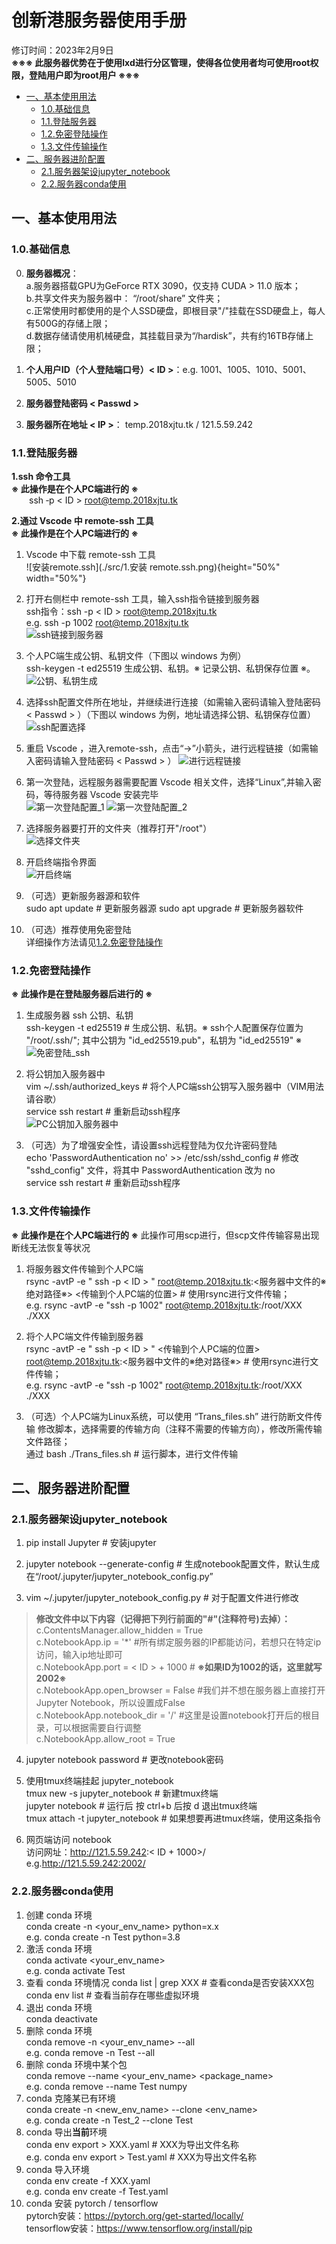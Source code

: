 # **创新港服务器使用手册**
修订时间：2023年2月9日  
<b>※※※ 此服务器优势在于使用lxd进行分区管理，使得各位使用者均可使用root权限，登陆用户即为root用户 ※※※</b>  
* [一、基本使用用法](#1)
  * [1.0.基础信息](#1.0)
  * [1.1.登陆服务器](#1.1)
  * [1.2.免密登陆操作](#1.2)
  * [1.3.文件传输操作](#1.3)
* [二、服务器进阶配置](#2)
  * [2.1.服务器架设jupyter_notebook](#2.1)
  * [2.2.服务器conda使用](#2.2)
## <h2 id="1"><b> 一、基本使用用法 </b></h2>

### <h3 id="1.0"><b> 1.0.基础信息 </b></h2>
0. **服务器概况**：  
a.服务器搭载GPU为GeForce RTX 3090，仅支持 CUDA > 11.0 版本；  
b.共享文件夹为服务器中： “/root/share” 文件夹；  
c.正常使用时都使用的是个人SSD硬盘，即根目录"/"挂载在SSD硬盘上，每人有500G的存储上限；  
d.数据存储请使用机械硬盘，其挂载目录为“/hardisk”，共有约16TB存储上限；
   
1. **个人用户ID（个人登陆端口号）< ID >**：e.g. 1001、1005、1010、5001、5005、5010  
 
2. **服务器登陆密码 < Passwd >**  

3. **服务器所在地址 < IP >**： temp.2018xjtu.tk / 121.5.59.242

### <h3 id="1.1"><b> 1.1.登陆服务器 </b></h2>
**1.ssh 命令工具**  
**※ 此操作是在个人PC端进行的 ※**  
&ensp;&ensp;&ensp;&ensp;ssh ‐p < ID > root@temp.2018xjtu.tk

**2.通过 Vscode 中 remote-ssh 工具**  
**※ 此操作是在个人PC端进行的 ※**  
1.  Vscode 中下载 remote-ssh 工具  
![安装remote.ssh](./src/1.安装 remote.ssh.png){height="50%" width="50%"} 

2. 打开右侧栏中 remote-ssh 工具，输入ssh指令链接到服务器  
ssh指令：ssh -p < ID > root@temp.2018xjtu.tk  
e.g. ssh -p 1002 root@temp.2018xjtu.tk  
![ssh链接到服务器](./src/2.链接到服务器.png)  

3. 个人PC端生成公钥、私钥文件（下图以 windows 为例）  
ssh-keygen -t ed25519 生成公钥、私钥。※ 记录公钥、私钥保存位置 ※。
![公钥、私钥生成](./src/3.生成公钥、私钥文件.png)  

4. 选择ssh配置文件所在地址，并继续进行连接（如需输入密码请输入登陆密码 < Passwd > ）（下图以 windows 为例，地址请选择公钥、私钥保存位置）  
![ssh配置选择](./src/4.ssh配置选择.png)  

5. 重启 Vscode ，进入remote-ssh，点击“→”小箭头，进行远程链接（如需输入密码请输入登陆密码 < Passwd > ）
![进行远程链接](./src/5.进行远程链接.png)  

6. 第一次登陆，远程服务器需要配置 Vscode 相关文件，选择“Linux”,并输入密码，等待服务器 Vscode 安装完毕  
![第一次登陆配置_1](./src/6.第一次登陆配置.png)
![第一次登陆配置_2](./src/7.第一次登陆配置.png)

7. 选择服务器要打开的文件夹（推荐打开"/root"）  
![选择文件夹](./src/8.选择文件夹.png)

8. 开启终端指令界面  
![开启终端](./src/9.开启终端.png)

9. （可选）更新服务器源和软件  
sudo apt update # 更新服务器源
sudo apt upgrade # 更新服务器软件

10. （可选）推荐使用免密登陆  
详细操作方法请见[1.2.免密登陆操作](#1.2)

### <h3 id="1.2"><b> 1.2.免密登陆操作 </b></h2>  

**※ 此操作是在登陆服务器后进行的 ※**
1. 生成服务器 ssh 公钥、私钥   
ssh-keygen -t ed25519 # 生成公钥、私钥。※ ssh个人配置保存位置为 "/root/.ssh/"; 其中公钥为 "id_ed25519.pub"，私钥为 "id_ed25519" ※  
![免密登陆_ssh](./src/10.免密登陆_ssh.png)  

2. 将公钥加入服务器中  
vim ~/.ssh/authorized_keys # 将个人PC端ssh公钥写入服务器中（VIM用法请谷歌）  
service ssh restart # 重新启动ssh程序  
![PC公钥加入服务器中](./src/11.PC公钥加入服务器中.png) 

3. （可选）为了增强安全性，请设置ssh远程登陆为仅允许密码登陆  
echo 'PasswordAuthentication no' >> /etc/ssh/sshd_config # 修改 "sshd_config" 文件，将其中 PasswordAuthentication 改为 no  
service ssh restart # 重新启动ssh程序  

### <h3 id="1.3"><b> 1.3.文件传输操作 </b></h2>  

**※ 此操作是在个人PC端进行的 ※**
此操作可用scp进行，但scp文件传输容易出现断线无法恢复等状况    

1. 将服务器文件传输到个人PC端   
rsync -avtP -e " ssh -p < ID > " root@temp.2018xjtu.tk:<服务器中文件的※绝对路径※> <传输到个人PC端的位置> # 使用rsync进行文件传输；  
e.g. rsync -avtP -e "ssh -p 1002" root@temp.2018xjtu.tk:/root/XXX ./XXX  

2. 将个人PC端文件传输到服务器  
rsync -avtP -e " ssh -p < ID > " <传输到个人PC端的位置>  root@temp.2018xjtu.tk:<服务器中文件的※绝对路径※> # 使用rsync进行文件传输；  
e.g. rsync -avtP -e "ssh -p 1002" root@temp.2018xjtu.tk:/root/XXX ./XXX  

3. （可选）个人PC端为Linux系统，可以使用 “Trans_files.sh” 进行防断文件传输
修改脚本，选择需要的传输方向（注释不需要的传输方向），修改所需传输文件路径；      
通过 bash ./Trans_files.sh # 运行脚本，进行文件传输  

## <h2 id="2"><b> 二、服务器进阶配置 </b></h2>
### <h3 id="2.1"><b> 2.1.服务器架设jupyter_notebook </b></h2>
1. pip install Jupyter # 安装jupyter  
   
2. jupyter notebook --generate-config # 生成notebook配置文件，默认生成在“/root/.jupyter/jupyter_notebook_config.py”   

3. vim ~/.jupyter/jupyter_notebook_config.py # 对于配置文件进行修改
> **修改文件中以下内容（记得把下列行前面的"#"(注释符号)去掉）：**  
c.ContentsManager.allow_hidden = True  
c.NotebookApp.ip = '*' #所有绑定服务器的IP都能访问，若想只在特定ip访问，输入ip地址即可  
c.NotebookApp.port = < ID > + 1000 # **※如果ID为1002的话，这里就写2002※**  
c.NotebookApp.open_browser = False #我们并不想在服务器上直接打开Jupyter Notebook，所以设置成False  
c.NotebookApp.notebook_dir = '/' #这里是设置notebook打开后的根目录，可以根据需要自行调整  
c.NotebookApp.allow_root = True    

4. jupyter notebook password # 更改notebook密码

5. 使用tmux终端挂起 jupyter_notebook  
tmux new -s jupyter_notebook # 新建tmux终端  
jupyter notebook  # 运行后 按 ctrl+b 后按 d 退出tmux终端  
tmux attach -t jupyter_notebook # 如果想要再进tmux终端，使用这条指令

6. 网页端访问 notebook   
访问网址：http://121.5.59.242:< ID + 1000>/  
e.g.http://121.5.59.242:2002/

### <h3 id="2.2"><b> 2.2.服务器conda使用 </b></h2>
1. 创建 conda 环境  
conda create -n <your_env_name> python=x.x  
e.g. conda create -n Test python=3.8  
2. 激活 conda 环境  
conda activate <your_env_name>  
e.g. conda activate Test 
3. 查看 conda 环境情况
conda list | grep XXX # 查看conda是否安装XXX包  
conda env list # 查看当前存在哪些虚拟环境  
4. 退出 conda 环境  
conda deactivate  
5. 删除 conda 环境   
conda remove -n <your_env_name> --all   
e.g. conda remove -n Test --all  
6. 删除 conda 环境中某个包    
conda remove --name <your_env_name>  <package_name>  
e.g. conda remove --name Test numpy  
7. conda 克隆某已有环境  
conda create -n <new_env_name> --clone <env_name>  
e.g. conda create -n Test_2 --clone Test  
8. conda 导出**当前**环境  
conda env export > XXX.yaml # XXX为导出文件名称  
e.g. conda env export > Test.yaml # XXX为导出文件名称  
9. conda 导入环境  
conda env create -f XXX.yaml  
e.g. conda env create -f Test.yaml  
10. conda 安装 pytorch / tensorflow  
pytorch安装：https://pytorch.org/get-started/locally/  
tensorflow安装：https://www.tensorflow.org/install/pip

